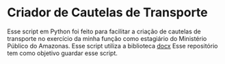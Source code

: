 # Criador de Cautelas de Transporte
Esse script em Python foi feito para facilitar a criação de cautelas de transporte no exercício da minha função como estagiário do Ministério Público do Amazonas. Esse script utiliza a biblioteca [docx](https://python-docx.readthedocs.io/en/latest/) Esse repositório tem como objetivo guardar esse script.
